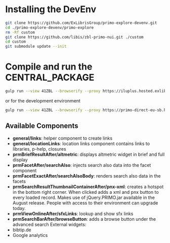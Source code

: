 # Installing the DevEnv
```bash
git clone https://github.com/ExLibrisGroup/primo-explore-devenv.git
cd ./primo-explore-devenv/primo-explore
rm -Rf custom
git clone https://github.com/libis/zbl-primo-nui.git ./custom
cd custom
git submodule update --init
```

# Compile and run the CENTRAL_PACKAGE
```bash
gulp run --view 41ZBL --browserify --proxy https://iluplus.hosted.exlibrisgroup.com
```
or for the development environment
```bash
gulp run --view 41ZBL --browserify --proxy https://primo-direct-eu-sb.hosted.exlibrisgroup.com
```

## Available Components

- __general/links__: helper component to create links
- __general/locationLinks__: location links component contains links to libraries, p-help, closures
- __prmBriefResultAfter/altmetric__: displays altmetric widget in brief and full display
- __prmFacetAfter/searchAlso__: injects search also data into the facet component
- __prmFacetExactAfter/searchAlsoBody__: renders search also data in the facets
- __prmSearchResultThumbnailContainerAfter/pnx-xml__: creates a hotspot in the bottom right corner. When clicked adds a xml and pnx button to every loaded record. Makes use of jQuery.PRIMO.jar available in the August release. People with access to their environment can upgrade today.
- __prmViewOnlineAfter/sfxLinks__: lookup and show sfx links
- __prmSearchBarAfter/browseButton__: adds a browse button under the advanced search
External widgets:
- bibtip.de
- Google analytics
